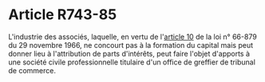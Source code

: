 # Article R743-85

L'industrie des associés, laquelle, en vertu de l'<a href='/affichTexteArticle.do?cidTexte=JORFTEXT000000692471&idArticle=LEGIARTI000006290493&dateTexte=&categorieLien=cid' title='Loi n° 66-879 du 29 novembre 1966 - art. 10 (V)'>article 10</a> de la loi n° 66-879 du 29 novembre 1966, ne concourt pas à la formation du capital mais peut donner lieu à l'attribution de parts d'intérêts, peut faire l'objet d'apports à une société civile professionnelle titulaire d'un office de greffier de tribunal de commerce.